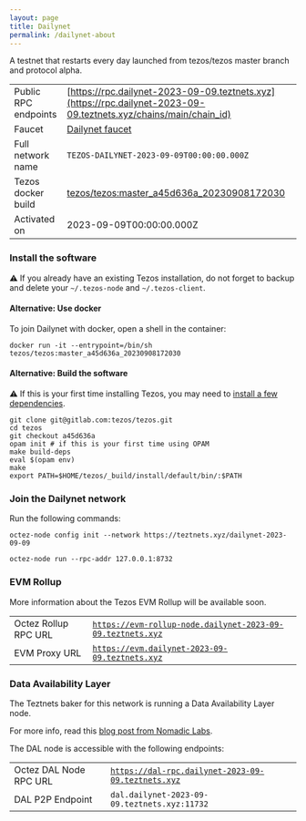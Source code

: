 ```yaml
---
layout: page
title: Dailynet
permalink: /dailynet-about
---
```


A testnet that restarts every day launched from tezos/tezos master branch and protocol alpha.

| | |
|-------|---------------------|
| Public RPC endpoints | [https://rpc.dailynet-2023-09-09.teztnets.xyz](https://rpc.dailynet-2023-09-09.teztnets.xyz/chains/main/chain_id)<br/> |
| Faucet | [Dailynet faucet](https://faucet.dailynet-2023-09-09.teztnets.xyz) |
| Full network name | `TEZOS-DAILYNET-2023-09-09T00:00:00.000Z` |
| Tezos docker build | [tezos/tezos:master_a45d636a_20230908172030](https://hub.docker.com/r/tezos/tezos/tags?page=1&ordering=last_updated&name=master_a45d636a_20230908172030) |
| Activated on | 2023-09-09T00:00:00.000Z |





### Install the software

⚠️  If you already have an existing Tezos installation, do not forget to backup and delete your `~/.tezos-node` and `~/.tezos-client`.



#### Alternative: Use docker

To join Dailynet with docker, open a shell in the container:

```
docker run -it --entrypoint=/bin/sh tezos/tezos:master_a45d636a_20230908172030
```

#### Alternative: Build the software

⚠️  If this is your first time installing Tezos, you may need to [install a few dependencies](https://tezos.gitlab.io/introduction/howtoget.html#setting-up-the-development-environment-from-scratch).

```
git clone git@gitlab.com:tezos/tezos.git
cd tezos
git checkout a45d636a
opam init # if this is your first time using OPAM
make build-deps
eval $(opam env)
make
export PATH=$HOME/tezos/_build/install/default/bin/:$PATH
```

### Join the Dailynet network

Run the following commands:

```
octez-node config init --network https://teztnets.xyz/dailynet-2023-09-09

octez-node run --rpc-addr 127.0.0.1:8732
```


### EVM Rollup

More information about the Tezos EVM Rollup will be available soon.

| | |
|-------|---------------------|
| Octez Rollup RPC URL | [`https://evm-rollup-node.dailynet-2023-09-09.teztnets.xyz`](https://evm-rollup-node.dailynet-2023-09-09.teztnets.xyz/global/block/head) |
| EVM Proxy URL | [`https://evm.dailynet-2023-09-09.teztnets.xyz`](https://evm.dailynet-2023-09-09.teztnets.xyz) |




### Data Availability Layer

The Teztnets baker for this network is running a Data Availability Layer node.

For more info, read this [blog post from Nomadic Labs](https://research-development.nomadic-labs.com/data-availability-layer-tezos.html).

The DAL node is accessible with the following endpoints:

| | |
|-------|---------------------|
| Octez DAL Node RPC URL | [`https://dal-rpc.dailynet-2023-09-09.teztnets.xyz`](https://dal-rpc.dailynet-2023-09-09.teztnets.xyz) |
| DAL P2P Endpoint | `dal.dailynet-2023-09-09.teztnets.xyz:11732` |




